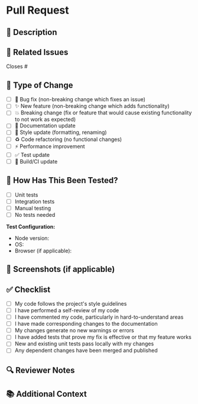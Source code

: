 # Pull Request

## 📝 Description
<!-- Provide a brief description of the changes in this PR -->

## 🔗 Related Issues
<!-- Link to related issues (e.g., Closes #123, Fixes #456) -->
Closes #

## 🎯 Type of Change
<!-- Mark the relevant option with an 'x' -->
- [ ] 🐛 Bug fix (non-breaking change which fixes an issue)
- [ ] ✨ New feature (non-breaking change which adds functionality)
- [ ] 💥 Breaking change (fix or feature that would cause existing functionality to not work as expected)
- [ ] 📝 Documentation update
- [ ] 🎨 Style update (formatting, renaming)
- [ ] ♻️ Code refactoring (no functional changes)
- [ ] ⚡ Performance improvement
- [ ] ✅ Test update
- [ ] 🔧 Build/CI update

## 🧪 How Has This Been Tested?
<!-- Describe the tests you ran to verify your changes -->
- [ ] Unit tests
- [ ] Integration tests
- [ ] Manual testing
- [ ] No tests needed

**Test Configuration:**
- Node version:
- OS:
- Browser (if applicable):

## 📸 Screenshots (if applicable)
<!-- Add screenshots to demonstrate visual changes -->

## ✅ Checklist
<!-- Mark completed items with an 'x' -->
- [ ] My code follows the project's style guidelines
- [ ] I have performed a self-review of my code
- [ ] I have commented my code, particularly in hard-to-understand areas
- [ ] I have made corresponding changes to the documentation
- [ ] My changes generate no new warnings or errors
- [ ] I have added tests that prove my fix is effective or that my feature works
- [ ] New and existing unit tests pass locally with my changes
- [ ] Any dependent changes have been merged and published

## 🔍 Reviewer Notes
<!-- Any specific areas you want reviewers to focus on? -->

## 📚 Additional Context
<!-- Add any other context about the PR here -->
